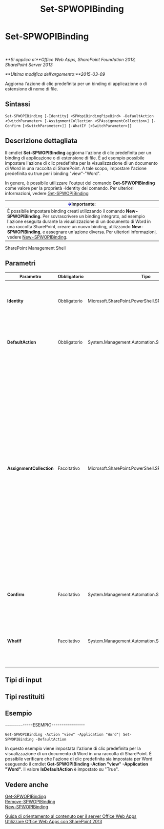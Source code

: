 ﻿---
title: Set-SPWOPIBinding
TOCTitle: Set-SPWOPIBinding
ms:assetid: e373528f-e69b-4e25-9df4-3a5f80ab64ac
ms:mtpsurl: https://technet.microsoft.com/it-it/library/JJ219454(v=office.15)
ms:contentKeyID: 49652296
ms.date: 12/23/2017
mtps_version: v=office.15
ms.translationtype: HT
---

# Set-SPWOPIBinding

 

_**Si applica a:**Office Web Apps, SharePoint Foundation 2013, SharePoint Server 2013_

_**Ultima modifica dell'argomento:**2015-03-09_

Aggiorna l'azione di clic predefinita per un binding di applicazione o di estensione di nome di file.

## Sintassi

    Set-SPWOPIBinding [-Identity] <SPWopiBindingPipeBind> -DefaultAction <SwitchParameter> [-AssignmentCollection <SPAssignmentCollection>] [-Confirm [<SwitchParameter>]] [-WhatIf [<SwitchParameter>]]

## Descrizione dettagliata

Il cmdlet **Set-SPWOPIBinding** aggiorna l'azione di clic predefinita per un binding di applicazione o di estensione di file. È ad esempio possibile impostare l'azione di clic predefinita per la visualizzazione di un documento di Word in una raccolta di SharePoint. A tale scopo, impostare l'azione predefinita su true per i binding "view"-"Word".

In genere, è possibile utilizzare l'output del comando **Get-SPWOPIBinding** come valore per la proprietà -Identity del comando. Per ulteriori informazioni, vedere [Get-SPWOPIBinding](get-spwopibinding.md)

<table>
<thead>
<tr class="header">
<th><img src="images/JJ219448.important(Office.15).gif" title="Importante" alt="Importante" /><strong>Importante:</strong></th>
</tr>
</thead>
<tbody>
<tr class="odd">
<td>È possibile impostare binding creati utilizzando il comando <strong>New-SPWOPIBinding</strong>. Per sovrascrivere un binding integrato, ad esempio l'azione eseguita durante la visualizzazione di un documento di Word in una raccolta SharePoint, creare un nuovo binding, utilizzando <strong>New-SPWOPIBinding</strong>, e assegnare un'azione diversa. Per ulteriori informazioni, vedere <a href="new-spwopibinding.md">New-SPWOPIBinding</a>.</td>
</tr>
</tbody>
</table>


SharePoint Management Shell

## Parametri


<table>
<colgroup>
<col style="width: 25%" />
<col style="width: 25%" />
<col style="width: 25%" />
<col style="width: 25%" />
</colgroup>
<thead>
<tr class="header">
<th>Parametro</th>
<th>Obbligatorio</th>
<th>Tipo</th>
<th>Descrizione</th>
</tr>
</thead>
<tbody>
<tr class="odd">
<td><p><strong>Identity</strong></p></td>
<td><p>Obbligatorio</p></td>
<td><p>Microsoft.SharePoint.PowerShell.SPWopiBindingPipeBind</p></td>
<td><p>Specifica il binding. In genere, è possibile utilizzare l'output del comando <strong>Get-SPWOPIBinding</strong> come valore per la proprietà –Identity.</p></td>
</tr>
<tr class="even">
<td><p><strong>DefaultAction</strong></p></td>
<td><p>Obbligatorio</p></td>
<td><p>System.Management.Automation.SwitchParameter</p></td>
<td><p>Specifica se il binding deve essere impostato come azione di clic predefinita per un'applicazione o un'estensione di file nel binding.</p></td>
</tr>
<tr class="odd">
<td><p><strong>AssignmentCollection</strong></p></td>
<td><p>Facoltativo</p></td>
<td><p>Microsoft.SharePoint.PowerShell.SPAssignmentCollection</p></td>
<td><p>Consente di gestire gli oggetti ai fini della corretta eliminazione dalla memoria. Oggetti quali <strong>SPWeb</strong> o <strong>SPSite</strong> richiedono quantità di memoria elevate e per utilizzarli negli script Windows PowerShell è necessario gestire la memoria in modo appropriato. Tramite l'oggetto <strong>SPAssignment</strong> è possibile assegnare oggetti a una variabile ed eliminarli quando è necessario liberare memoria. Gli oggetti <strong>SPWeb</strong>, <strong>SPSite</strong> o <strong>SPSiteAdministration</strong> utilizzati vengono automaticamente eliminati dalla memoria se non viene utilizzato un insieme di assegnazioni o il parametro <strong>Global</strong>.</p>
<div class="alert">

> [!NOTE]
> Quando viene utilizzato il parametro <STRONG>Global</STRONG> tutti gli oggetti vengono memorizzati nell'area di archiviazione globale. Se gli oggetti non vengono utilizzati immediatamente o eliminati dalla memoria tramite il comando <STRONG>Stop-SPAssignment</STRONG>, può verificarsi una condizione di memoria insufficiente.


</div>
<p></p></td>
</tr>
<tr class="even">
<td><p><strong>Confirm</strong></p></td>
<td><p>Facoltativo</p></td>
<td><p>System.Management.Automation.SwitchParameter</p></td>
<td><p>Richiede la conferma prima di eseguire il comando. Per ulteriori informazioni, digitare il comando seguente: <strong>get-help about_commonparameters</strong>.</p></td>
</tr>
<tr class="odd">
<td><p><strong>WhatIf</strong></p></td>
<td><p>Facoltativo</p></td>
<td><p>System.Management.Automation.SwitchParameter</p></td>
<td><p>Visualizza un messaggio che illustra gli effetti del comando anziché eseguire il comando. Per ulteriori informazioni, digitare il comando seguente: <strong>get-help about_commonparameters</strong>.</p></td>
</tr>
</tbody>
</table>


## Tipi di input

## Tipi restituiti

## Esempio

\--------------ESEMPIO-----------------

    Get-SPWOPIBinding -Action "view" -Application "Word"| Set-SPWOPIBinding -DefaultAction

In questo esempio viene impostata l'azione di clic predefinita per la visualizzazione di un documento di Word in una raccolta di SharePoint. È possibile verificare che l'azione di clic predefinita sia impostata per Word eseguendo il cmdlet **Get-SPWOPIBinding -Action "view" -Application "Word"**. Il valore **IsDefaultAction** è impostato su "True".

## Vedere anche


[Get-SPWOPIBinding](get-spwopibinding.md)  
[Remove-SPWOPIBinding](remove-spwopibinding.md)  
[New-SPWOPIBinding](new-spwopibinding.md)  


[Guida di orientamento al contenuto per il server Office Web Apps](content-roadmap-for-office-web-apps-server.md)  
[Utilizzare Office Web Apps con SharePoint 2013](use-office-web-apps-with-sharepoint-2013.md)  
  

[](use-office-web-apps-with-sharepoint-2013.md)


